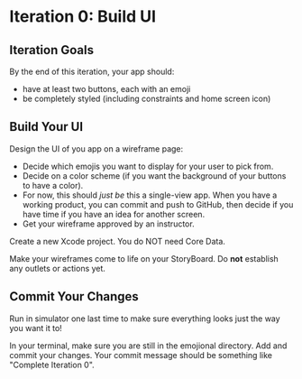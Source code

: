 # Iteration 0: Build UI

## Iteration Goals

By the end of this iteration, your app should:
  - have at least two buttons, each with an emoji
  - be completely styled (including constraints and home screen icon)

## Build Your UI

Design the UI of you app on a wireframe page:
  * Decide which emojis you want to display for your user to pick from.
  * Decide on a color scheme (if you want the background of your buttons to have a color).
  * For now, this should _just be_ this a single-view app. When you have a working product, you can commit and push to GitHub, then decide if you have time if you have an idea for another screen.
  * Get your wireframe approved by an instructor.

Create a new Xcode project. You do NOT need Core Data.

Make your wireframes come to life on your StoryBoard. Do **not** establish any outlets or actions yet.

## Commit Your Changes

Run in simulator one last time to make sure everything looks just the way you want it to!

In your terminal, make sure you are still in the emojional directory. Add and commit your changes. Your commit message should be something like "Complete Iteration 0".
